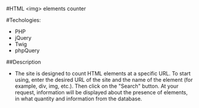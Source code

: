 #HTML &lt;img&gt; elements counter

#Techologies:
- PHP
- jQuery
- Twig
- phpQuery

##Description

- The site is designed to count HTML elements at a specific URL.
To start using, enter the desired URL of the site and the name of the element (for example, div, img, etc.). Then click on the "Search" button. At your request, information will be displayed about the presence of elements, in what quantity and information from the database.
